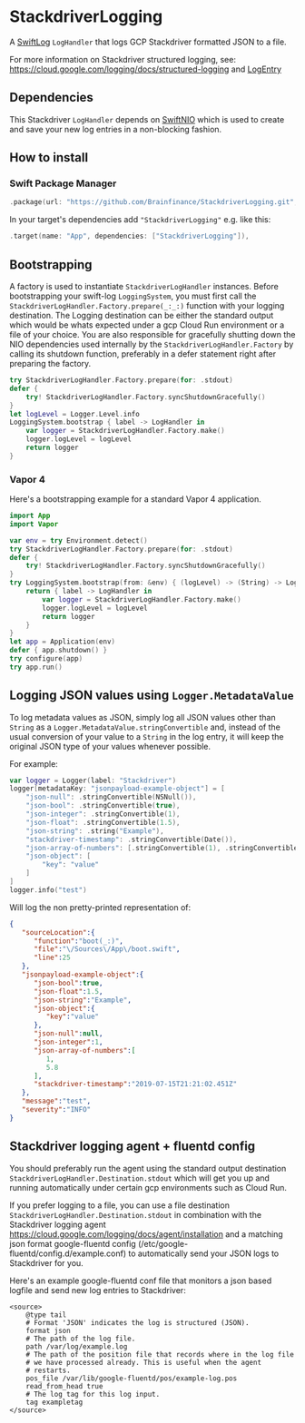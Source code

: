# StackdriverLogging
A [SwiftLog](https://github.com/apple/swift-log)  `LogHandler` that logs GCP Stackdriver formatted JSON to a file.

For more information on Stackdriver structured logging, see: https://cloud.google.com/logging/docs/structured-logging and [LogEntry](https://cloud.google.com/logging/docs/reference/v2/rest/v2/LogEntry)

## Dependencies 
This Stackdriver `LogHandler` depends on [SwiftNIO](https://github.com/apple/swift-nio) which is used to create and save your new log entries in a non-blocking fashion. 

## How to install

### Swift Package Manager

```swift
.package(url: "https://github.com/Brainfinance/StackdriverLogging.git", from:"3.0.0")
```
In your target's dependencies add `"StackdriverLogging"` e.g. like this:
```swift
.target(name: "App", dependencies: ["StackdriverLogging"]),
```

## Bootstrapping 
A factory is used to instantiate `StackdriverLogHandler` instances. Before bootstrapping your swift-log `LoggingSystem`, you must first call the  `StackdriverLogHandler.Factory.prepare(_:_:)` function with your logging destination.
The Logging destination can be either the standard output which would be whats expected under a gcp Cloud Run environment or a file of your choice. 
You are also responsible for gracefully shutting down the NIO dependencies used internally by the `StackdriverLogHandler.Factory` by calling its shutdown function, preferably in a defer statement right after preparing the factory.
```swift
try StackdriverLogHandler.Factory.prepare(for: .stdout)
defer {
    try! StackdriverLogHandler.Factory.syncShutdownGracefully()
}
let logLevel = Logger.Level.info
LoggingSystem.bootstrap { label -> LogHandler in
    var logger = StackdriverLogHandler.Factory.make()
    logger.logLevel = logLevel
    return logger
}
```
### Vapor 4
Here's a bootstrapping example for a standard Vapor 4 application.
```swift
import App
import Vapor

var env = try Environment.detect()
try StackdriverLogHandler.Factory.prepare(for: .stdout)
defer {
    try! StackdriverLogHandler.Factory.syncShutdownGracefully()
}
try LoggingSystem.bootstrap(from: &env) { (logLevel) -> (String) -> LogHandler in
    return { label -> LogHandler in
        var logger = StackdriverLogHandler.Factory.make()
        logger.logLevel = logLevel
        return logger
    }
}
let app = Application(env)
defer { app.shutdown() }
try configure(app)
try app.run()
```

## Logging JSON values using `Logger.MetadataValue`
To log metadata values as JSON, simply log all JSON values other than `String` as a `Logger.MetadataValue.stringConvertible` and, instead of the usual conversion of your value to a `String` in the log entry, it will keep the original JSON type of your values whenever possible.

For example:
```Swift
var logger = Logger(label: "Stackdriver")
logger[metadataKey: "jsonpayload-example-object"] = [
    "json-null": .stringConvertible(NSNull()),
    "json-bool": .stringConvertible(true),
    "json-integer": .stringConvertible(1),
    "json-float": .stringConvertible(1.5),
    "json-string": .string("Example"),
    "stackdriver-timestamp": .stringConvertible(Date()),
    "json-array-of-numbers": [.stringConvertible(1), .stringConvertible(5.8)],
    "json-object": [
        "key": "value"
    ]
]
logger.info("test")
```
Will log the non pretty-printed representation of:
```json
{  
   "sourceLocation":{  
      "function":"boot(_:)",
      "file":"\/Sources\/App\/boot.swift",
      "line":25
   },
   "jsonpayload-example-object":{  
      "json-bool":true,
      "json-float":1.5,
      "json-string":"Example",
      "json-object":{  
         "key":"value"
      },
      "json-null":null,
      "json-integer":1,
      "json-array-of-numbers":[  
         1,
         5.8
      ],
      "stackdriver-timestamp":"2019-07-15T21:21:02.451Z"
   },
   "message":"test",
   "severity":"INFO"
}
```

## Stackdriver logging agent + fluentd config 
You should preferably run the agent using the standard output destination `StackdriverLogHandler.Destination.stdout` which will get you up and running automatically under certain gcp environments such as Cloud Run.

If you prefer logging to a file, you can use a file destination `StackdriverLogHandler.Destination.stdout` in combination with the Stackdriver logging agent https://cloud.google.com/logging/docs/agent/installation and a matching json format
google-fluentd config (/etc/google-fluentd/config.d/example.conf) to automatically send your JSON logs to Stackdriver for you. 

Here's an example google-fluentd conf file that monitors a json based logfile and send new log entries to Stackdriver:
```
<source>
    @type tail
    # Format 'JSON' indicates the log is structured (JSON).
    format json
    # The path of the log file.
    path /var/log/example.log
    # The path of the position file that records where in the log file
    # we have processed already. This is useful when the agent
    # restarts.
    pos_file /var/lib/google-fluentd/pos/example-log.pos
    read_from_head true
    # The log tag for this log input.
    tag exampletag
</source>
```
